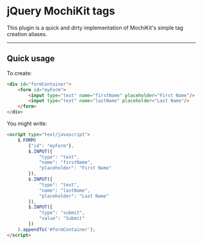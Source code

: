 # jQuery MochiKit tags

This plugin is a quick and dirty implementation of MochiKit's simple tag creation aliases.

---

## Quick usage

To create:
```html
<div id="formContainer">
	<form id="myForm">
		<input type="text" name="firstName" placeholder="First Name"/>
		<input type="text" name="lastName" placeholder="Last Name"/>
	</form>
</div>
```

You might write:
```html
<script type="text/javascript">
	$.FORM(
		{"id": "myForm"},
		$.INPUT({
			"type": "text",
			"name": "firstName",
			"placeholder": "First Name"
		}),
		$.INPUT({
			"type": "text",
			"name": "lastName",
			"placeholder": "Last Name"
		}),
		$.INPUT({
			"type": "submit",
			"value": "Submit"
		})
	).appendTo('#formContainer');
</script>
```
